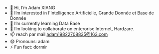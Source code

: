 - 👋 Hi, I’m Adam XIANG
- 👀 I’m interested in l'Intelligence Artificielle, Grande Donnée et Base de Donnée
- 🌱 I’m currently learning Data Base
- 💞️ I’m looking to collaborate on enterorise Internet, Hardzare.
- 📫 reach par mail adam19822708835@163.com
- 😄 Pronouns: adam
- ⚡ Fun fact: dormir

<!---
Adam4654/Adam4654 is a ✨ special ✨ repository because its `README.md` (this file) appears on your GitHub profile.
You can click the Preview link to take a look at your changes.
--->
